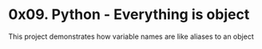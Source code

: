 # 0x09. Python - Everything is object

This project demonstrates how variable names are like aliases to an object
